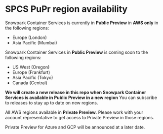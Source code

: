 # SPCS PuPr region availability

Snowpark Container Services is currently in **Public Preview** in **AWS only** in the following regions:
- Europe (London)
- Asia Pacific (Mumbai)

Snowpark Container Services in **Public Preview** is coming soon to the following regions:
- US West (Oregon)
- Europe (Frankfurt)
- Asia Pacific (Tokyo)
- Canada (Central)

**We will create a new release in this repo when Snowpark Container Services is available in Public Preview in a new region** You can subscribe to releases to stay up to date on new regions.

All AWS regions available in **Private Preview**. Please work with your account representative to get access to Private Preview in those regions.

Private Preview for Azure and GCP will be announced at a later date.
